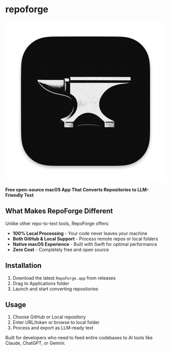 # repoforge

![RepoForge Logo](appicon.png)

**Free open-source macOS App That Converts Repositories to LLM-Friendly Text**

## What Makes RepoForge Different

Unlike other repo-to-text tools, RepoForge offers:
- **100% Local Processing** - Your code never leaves your machine
- **Both GitHub & Local Support** - Process remote repos or local folders
- **Native macOS Experience** - Built with Swift for optimal performance
- **Zero Cost** - Completely free and open source

## Installation

1. Download the latest `RepoForge.app` from releases
2. Drag to Applications folder
3. Launch and start converting repositories

## Usage

1. Choose GitHub or Local repository
2. Enter URL/token or browse to local folder
3. Process and export as LLM-ready text

Built for developers who need to feed entire codebases to AI tools like Claude, ChatGPT, or Gemini. 
